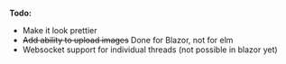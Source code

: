 **Todo:**

* Make it look prettier
* ~~Add ability to upload images~~ Done for Blazor, not for elm
* Websocket support for individual threads (not possible in blazor yet)
